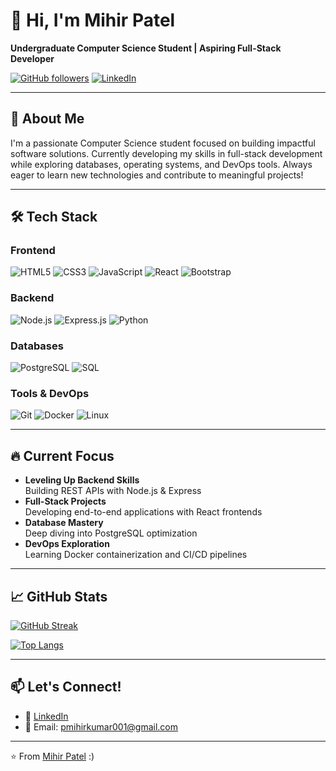 # 👋 Hi, I'm Mihir Patel 

**Undergraduate Computer Science Student | Aspiring Full-Stack Developer**

[![GitHub followers](https://img.shields.io/github/followers/miihirr?style=social)](https://github.com/miihirr)
[![LinkedIn](https://img.shields.io/badge/LinkedIn-0077B5?style=flat&logo=linkedin&logoColor=white)](https://www.linkedin.com/in/mihirpatelyorku/)

---

## 🚀 About Me

I'm a passionate Computer Science student focused on building impactful software solutions. Currently developing my skills in full-stack development while exploring databases, operating systems, and DevOps tools. Always eager to learn new technologies and contribute to meaningful projects!

---

## 🛠️ Tech Stack

### **Frontend**
![HTML5](https://img.shields.io/badge/HTML5-E34F26?style=flat&logo=html5&logoColor=white)
![CSS3](https://img.shields.io/badge/CSS3-1572B6?style=flat&logo=css3&logoColor=white)
![JavaScript](https://img.shields.io/badge/JavaScript-F7DF1E?style=flat&logo=javascript&logoColor=black)
![React](https://img.shields.io/badge/React-20232A?style=flat&logo=react&logoColor=61DAFB)
![Bootstrap](https://img.shields.io/badge/Bootstrap-563D7C?style=flat&logo=bootstrap&logoColor=white)

### **Backend**
![Node.js](https://img.shields.io/badge/Node.js-339933?style=flat&logo=nodedotjs&logoColor=white)
![Express.js](https://img.shields.io/badge/Express.js-000000?style=flat&logo=express&logoColor=white)
![Python](https://img.shields.io/badge/Python-3776AB?style=flat&logo=python&logoColor=white)

### **Databases**
![PostgreSQL](https://img.shields.io/badge/PostgreSQL-316192?style=flat&logo=postgresql&logoColor=white)
![SQL](https://img.shields.io/badge/SQL-4479A1?style=flat&logo=sql&logoColor=white)

### **Tools & DevOps**
![Git](https://img.shields.io/badge/Git-F05032?style=flat&logo=git&logoColor=white)
![Docker](https://img.shields.io/badge/Docker-2496ED?style=flat&logo=docker&logoColor=white)
![Linux](https://img.shields.io/badge/Linux-FCC624?style=flat&logo=linux&logoColor=black)

---

## 🔥 Current Focus

- **Leveling Up Backend Skills**  
  Building REST APIs with Node.js & Express
- **Full-Stack Projects**  
  Developing end-to-end applications with React frontends
- **Database Mastery**  
  Deep diving into PostgreSQL optimization
- **DevOps Exploration**  
  Learning Docker containerization and CI/CD pipelines

---

## 📈 GitHub Stats

[![GitHub Streak](https://streak-stats.demolab.com?user=miihirr&theme=dark)](https://git.io/streak-stats)

[![Top Langs](https://github-readme-stats.vercel.app/api/top-langs/?username=miihirr&layout=compact&theme=vision-friendly-dark)](https://github.com/miihirr)

---

## 📫 Let's Connect!

- 💼 [LinkedIn](https://www.linkedin.com/in/mihirpatelyorku/) 
- 📧 Email: pmihirkumar001@gmail.com  

---

⭐ From [Mihir Patel](https://github.com/miihirr) :)

